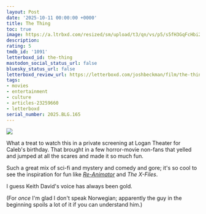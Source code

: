 ```yaml
---
layout: Post
date: '2025-10-11 00:00:00 +0000'
title: The Thing
toc: true
image: https://a.ltrbxd.com/resized/sm/upload/t3/qn/vs/p5/s5fH3GqFcHbi2F0NSBSh4KRNTc0-0-600-0-900-crop.jpg?v=01880125bb
description:
rating: 5
tmdb_id: '1091'
letterboxd_id: the-thing
mastodon_social_status_url: false
bluesky_status_url: false
letterboxd_review_url: https://letterboxd.com/joshbeckman/film/the-thing/
tags:
- movies
- entertainment
- culture
- articles-23259660
- letterboxd
serial_number: 2025.BLG.165
---
```

 <p><img src="https://a.ltrbxd.com/resized/sm/upload/t3/qn/vs/p5/s5fH3GqFcHbi2F0NSBSh4KRNTc0-0-600-0-900-crop.jpg?v=01880125bb"/></p> <p>What a treat to watch this in a private screening at Logan Theater for Caleb's birthday. That brought in a few horror-movie non-fans that yelled and jumped at all the scares and made it so much fun.</p><p>Such a great mix of sci-fi and mystery and comedy and gore; it's so cool to see the inspiration for fun like <a href="https://www.joshbeckman.org/blog/watching/reanimator" rel="nofollow"><em>Re-Animator</em></a> and <em>The X-Files</em>.</p><p>I guess Keith David's voice has always been gold.</p><p>(For <em>once</em> I'm glad I don't speak Norwegian; apparently the guy in the beginning spoils a lot of it if you can understand him.)</p> 
